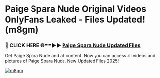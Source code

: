 # Paige Spara Nude Original Videos 0nlyFans Leaked - Files Updated! (m8gm)

<h3>🔴 CLICK HERE 🌐==►► <a href="https://tinyurl.com/yrmya6cz" rel="nofollow">Paige Spara Nude Updated Files</a></h3>

Get Paige Spara Nude and all content. Now you can access all videos and pictures of Paige Spara Nude. New Updated Files 2025!

[![m8gm](https://i.imgur.com/FMdXYCs.gif)](https://tinyurl.com/yrmya6cz)
